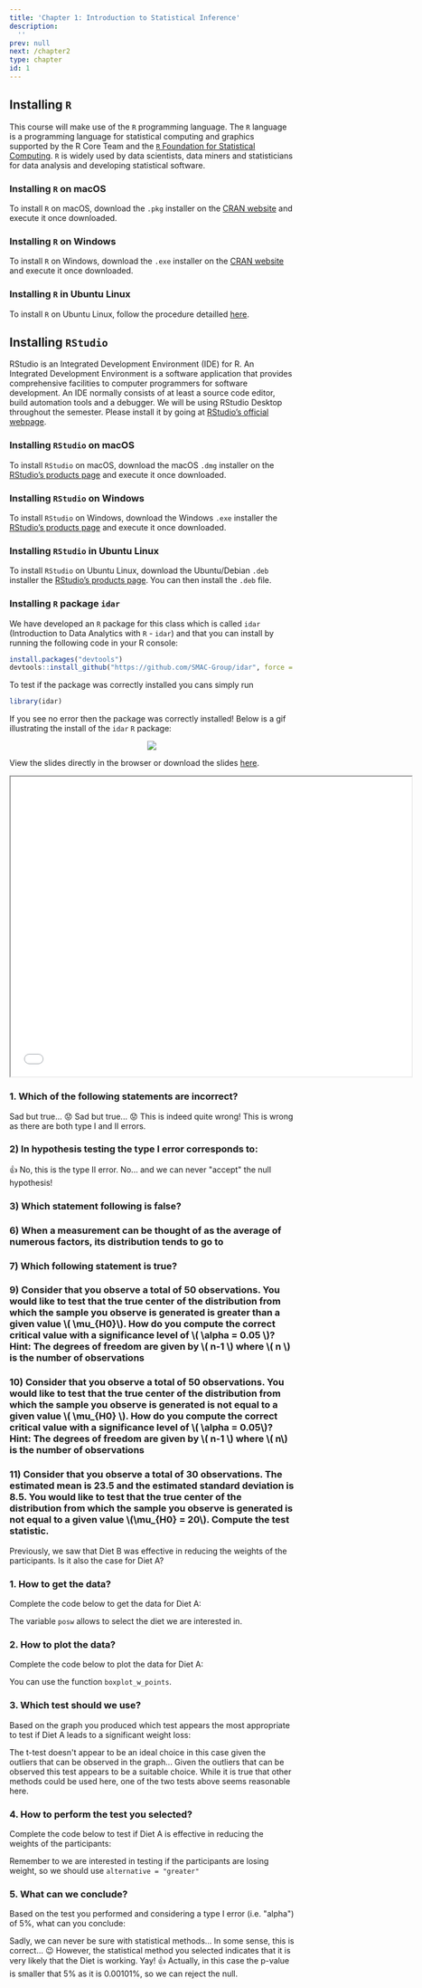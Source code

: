 ```yaml
---
title: 'Chapter 1: Introduction to Statistical Inference'
description:
  ''
prev: null
next: /chapter2
type: chapter
id: 1
---
```



<exercise id="1" title="Installing R and RStudio">

## Installing `R`

This course will make use of the `R` programming language. The `R` language is a programming language for statistical computing and graphics supported by the R Core Team and the [`R` Foundation for Statistical Computing](https://www.r-project.org/). `R` is widely used by data scientists, data miners and statisticians for data analysis and developing statistical software.

### Installing `R` on macOS

To install `R` on macOS, download the `.pkg` installer on the [CRAN website](https://cran.r-project.org/bin/macosx/) and execute it once downloaded.

### Installing `R` on Windows

To install `R` on Windows, download the `.exe` installer on the [CRAN website](https://cran.r-project.org/bin/windows/base/) and execute it once downloaded.

### Installing `R` in Ubuntu Linux

To install `R` on Ubuntu Linux, follow the procedure detailled [here](https://cran.r-project.org/).


## Installing `RStudio`

RStudio is an Integrated Development Environment (IDE) for R. An Integrated Development Environment is a software application that provides comprehensive facilities to computer programmers for software development. An IDE normally consists of at least a source code editor, build automation tools and a debugger. We will be using RStudio Desktop throughout the semester. Please install it by going at [RStudio’s official webpage](https://www.rstudio.com/).


### Installing `RStudio` on macOS

To install `RStudio` on macOS, download the macOS `.dmg` installer on the [RStudio’s products page](https://www.rstudio.com/products/rstudio/download/) and execute it once downloaded.

### Installing `RStudio` on Windows

To install `RStudio` on Windows, download the Windows `.exe` installer the [RStudio’s products page](https://www.rstudio.com/products/rstudio/download/) and execute it once downloaded.

### Installing `RStudio` in Ubuntu Linux

To install `RStudio` on Ubuntu Linux, download the Ubuntu/Debian `.deb` installer the [RStudio’s products page](https://www.rstudio.com/products/rstudio/download/). You can then install the `.deb` file.

### Installing `R` package `idar` 

We have developed an `R` package for this class which is called `idar` (Introduction to Data Analytics with `R` - `idar`) and that you can install by running the following code in your R console:

```r
install.packages("devtools")
devtools::install_github("https://github.com/SMAC-Group/idar", force = TRUE)
```

To test if the package was correctly installed you cans simply run

```r
library(idar)
```

If you see no error then the package was correctly installed! Below is a gif illustrating the install of the `idar` `R` package:

<center>

![](idar.gif)

</center>

</exercise>


<exercise id="2" title="Lecture Slides">


View the slides directly in the browser or download the slides
[here](https://github.com/SMAC-Group/course_data_analytics/raw/master/static/Lecture1.pdf). 

<iframe src="/Lecture1.html" width="710" height="530">
</iframe>

<!--

<br>
<br>

<iframe  width="710" height="530" src="https://www.youtube.com/embed/nG5TXyyaeDs" title="YouTube video player" frameborder="0" allow="accelerometer; autoplay; clipboard-write; encrypted-media; gyroscope; picture-in-picture" allowfullscreen></iframe>

-->

</exercise>

<exercise id = "3" title ="Exercises">

### 1. Which of the following statements are incorrect?

<choice id="chap1_theo1">
<opt text="Every decision based on statistical methods is associated to a risk of taking the wrong decision." > Sad but true... 😟  </opt>
<opt text="Decisions based on p-values are not necessarily correct."> Sad but true... 😟 </opt>
<opt text="A scientific result based on a statistical analysis cannot be wrong." correct = "true"> This is indeed quite wrong! </opt>
<opt text="It is only when the null hypothesis is rejected that we are sure that our decision is correct." correct = "true"> This is wrong as there are both type I and II errors.</opt>
<opt text="When the null hypothesis is rejected, it is still that our conclusion is incorrect."> </opt>
<opt text="A scientific result based on statistical analyses allows to further our understanding of the studied phenomenon without being able to guarantee that the conclusions are 100% correct."> </opt>
</choice>

### 2) In hypothesis testing the type I error corresponds to:

<choice id="chap1_theo2">
<opt text="the probability of rejecting null hypothesis when null hypothesis is true." correct="true"> 👍
</opt>
<opt text="the probability of not rejecting null hypothesis when null hypothesis is false."> No, this is the type II error. 
</opt>
<opt text="the probability of accepting the null hypothesis when alternative hypothesis is true."> No... and we can never "accept" the null hypothesis!
</opt>
</choice>

### 3)  Which statement following is false?

<choice id="3">
<opt text="Small p-value indicates strong evidence against the alternative hypothesis." >
</opt>
<opt text="When the p-value is small enough, one says that the test based on the null and alternative hypothesis is significant." >
</opt>
<opt text="When the p-value is not small enough, with the available data, we can reject the null hypothesis."correct="true">
</opt>
<opt text="The obtained p-value summarizes the incompatibility between the data and the model constructed under the set of assumptions.">
</opt>
</choice>

### 6) When a measurement can be thought of as the average of numerous factors, its distribution tends to go to
<choice id="4">
<opt text="A uniform distribution." >
</opt>
<opt text="A Poisson distribution." >
</opt>
<opt text="A Beta distribution.">
</opt>
<opt text="A normal distribution." correct="true" >
</opt>
</choice>

### 7)  Which following statement is true?
<choice id="5">
<opt text="the hypotheses of the Wilcoxon signed rank test are on the population mean." >
</opt>
<opt text="the hypotheses of the Wilcoxon signed rank test are on the population median." correct="true">
</opt>
<opt text="the hypotheses of the Wilcoxon signed rank test are on the population standard deviation.">
</opt>
<opt text="the hypotheses of the Wilcoxon signed rank test are on the population mode.">
</opt>
</choice>


### 9) Consider that you observe a total of 50 observations. You would like to test that the true center of the distribution from which the sample you observe is generated is greater than a given value \\( \mu_{H0}\\). How do you compute the correct critical value with a significance level of \\( \alpha = 0.05 \\)? Hint: The degrees of freedom are given by \\( n-1 \\) where \\( n \\) is the number of observations



<choice id="7">
<opt text="<code>qt(p = 0.05, df = 49, lower.tail = FALSE)</code>" correct="true">
</opt>
<opt text="<code>qt(p = 0.05/2, df = 49, lower.tail = FALSE)</code>" >
</opt>
<opt text="<code>pt(q = .95, df = 49)</code>" >
</opt>
<opt text="<code>qt(p=.05, df=49, lower.tail=TRUE)</code>" >
</opt>
</choice>


### 10) Consider that you observe a total of 50 observations. You would like to test that the true center of the distribution from which the sample you observe is generated is not equal to a given value \\( \mu_{H0} \\). How do you compute the correct critical value with a significance level of \\( \alpha = 0.05\\)? Hint: The degrees of freedom are given by \\( n-1 \\) where \\( n\\) is the number of observations



<choice id="8">
<opt text="<code>qt(p = 0.05, df = 49, lower.tail = FALSE)</code>">
</opt>
<opt text="<code>qt(p = 0.05/2, df = 49, lower.tail = FALSE)</code>" correct="true">
</opt>
<opt text="<code>pt(q = .95, df = 49)</code>" >
</opt>
<opt text="<code>qt(p=.05, df=49, lower.tail=TRUE)</code>" >
</opt>
</choice>


### 11) Consider that you observe a total of 30 observations. The estimated mean is 23.5 and the estimated standard deviation is 8.5. You would like to test that the true center of the distribution from which the sample you observe is generated is not equal to a given value \\(\mu_{H0} = 20\\). Compute the test statistic. 


<choice id="9">
<opt text="<code>sqrt(30)*(23.5 - 20) / 8.5</code>" correct="true">
</opt>
<opt text="<code>sqrt(29)*(23.5 - 20) / 8.5</code>" >
</opt>
<opt text="<code>sqrt(29)*((23.5 - 20) / 8.5)</code>" >
</opt>
<opt text="<code>1-pt(sqrt(30)*(23.5 - 20) / 8.5, df = 29)</code>" >
</opt>
</choice>


</exercise>



<exercise id="4" title="Analysis of the Diet dataset">


<slides source="chapter1_diet">
</slides>
</exercise>

<exercise id="5" title="Exercises on the Diet dataset">

Previously, we saw that Diet B was effective in reducing the weights of the participants. Is it also the case for Diet A?

### 1. How to get the data?

Complete the code below to get the data for Diet A:

<codeblock id="chap1_diet_1">

The variable `posw` allows to select the diet we are interested in.

</codeblock>

### 2. How to plot the data?

Complete the code below to plot the data for Diet A:

<codeblock id="chap1_diet_2">

You can use the function `boxplot_w_points`.

</codeblock>

### 3. Which test should we use?

Based on the graph you produced which test appears the most appropriate to test if Diet A leads to a significant weight loss:

<choice id="chap1_diet_1">
<opt text="t-test."> The t-test doesn't appear to be an ideal choice in this case given the outliers that can be observed in the graph...</opt>
<opt text="Wilcoxon test." correct = "true" > Given the outliers that can be observed this test appears to be a suitable choice. </opt>
<opt text="other tests should be used here."> While it is true that other methods could be used here, one of the two tests above seems reasonable here. </opt>
</choice>

### 4. How to perform the test you selected?

Complete the code below to test if Diet A is effective in reducing the weights of the participants:

<codeblock id="chap1_diet_3">

Remember to we are interested in testing if the participants are losing weight, so we should use `alternative = "greater"` 

</codeblock>

### 5. What can we conclude?

Based on the test you performed and considering a type I error (i.e. "alpha") of 5%, what can you conclude:

<choice id="chap1_diet_2">
<opt text="The test shows that it is sure that Diet A significantly reduces the weight of the participants." > Sadly, we can never be sure with statistical methods... </opt>
<opt text="We don't really know..."> In some sense, this is correct... 😉  However, the statistical method you selected indicates that it is very likely that the Diet is working. </opt>
<opt text="We can reject the null hypothesis at the significance level of 5% and conclude that Diet A significantly reduces the weight of the participants." correct = "true"> Yay! 👍 </opt>
<opt text="We cannot reject the null hypothesis at the significance level of 5%."> Actually, in this case the p-value is smaller that 5% as it is 0.00101%, so we can reject the null.</opt>
</choice>

</exercise>





<exercise id="6" title="Example ?????? TO DO JUN">


<slides source="chapter1_01">
</slides>

</exercise>


